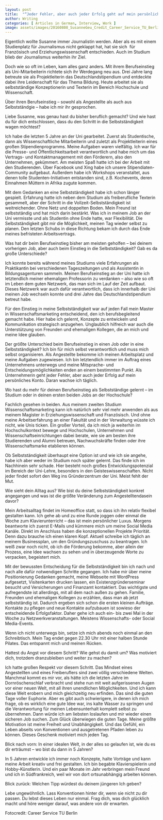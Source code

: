 ```yaml
---
layout: post
title:  "“Jeder Fehler, aber auch jeder Erfolg geht auf mein persönliches Konto”"
author: Writing
categories: [ Articles in German, Interview, Work ]
image: assets/images/20160808_SusanneGeu_Credit_Career_Service_TU_Berlin.jpg
---
```



Eigentlich wollte Susanne immer Journalistin werden. Aber als es mit einem Studienplatz für Journalismus nicht geklappt hat, hat sie sich  für Französisch und Erziehungswissenschaft entschieden. Auch im Studium blieb der Journalismus weiterhin ihr Ziel.

Doch wie so oft im Leben, kam alles ganz anders. Mit ihrem Berufseinstieg als Uni-Mitarbeiterin richtete sich ihr Werdegang neu aus. Drei Jahre lang betreute sie als Projektleiterin das Deutschlandstipendium und entdeckte dabei ihre Leidenschaft für das Thema Bildung. Heute arbeitet sie als selbstständige Konzeptionerin und Texterin im Bereich Hochschule und Wissenschaft.

Über ihren Berufseinstieg – sowohl als Angestellte als auch aus Selbstständgie – habe ich mir ihr gesprochen.

Liebe Susanne, was genau hast du bisher beruflich gemacht? Und wie hast du für dich entschlossen, dass du den Schritt in die Selbstständigkeit wagen möchtest?

Ich habe die letzten 5 Jahre an der Uni gearbeitet. Zuerst als Studentische, dann als Wissenschaftliche Mitarbeiterin und zuletzt als Projektleiterin eines großen Stipendienprogramms. Meine Aufgaben waren vielfältig. Ich war für die Presse- und Öffentlichkeitsarbeit verantwortlich und habe mich um das Vertrags- und Kontaktmanagement mit den Förderern, also den Unternehmen, gekümmert. Am meisten Spaß hatte ich bei der Arbeit mit den Studierenden. Über Facebook und Xing habe ich unsere Stipendiaten-Community aufgebaut. Außerdem habe ich Workshops veranstaltet, aus denen tolle Studenten-Initiativen entstanden sind, z.B. Kochevents, deren Einnahmen Müttern in Afrika zugute kommen.

Mit dem Gedanken an eine Selbstständigkeit habe ich schon länger gespielt. Erfahrung hatte ich neben dem Studium als freiberufliche Texterin gesammelt, aber der Schritt in die Vollzeit-Selbstständigkeit ist weitreichender. Ohne Netz und doppelten Boden. Mein Freund ist selbstständig und hat mich darin bestärkt. Was ich in meinem Job an der Uni vermisste und als Studentin ohne Ende hatte, war Flexibilität. Die Selbstständigkeit gibt mir die Möglichkeit, meinen Tag wieder selbst zu planen. Den letzten Schubs in diese Richtung bekam ich durch das Ende meines befristeten Arbeitsvertrags.

Was hat dir beim Berufseinstieg bisher am meisten geholfen – bei deinem vorherigen Job, aber auch beim Einstieg in die Selbstständigkeit? Gab es da große Unterschiede?

Ich konnte bereits während meines Studiums viele Erfahrungen als Praktikantin bei verschiedenen Tageszeitungen und als Assistentin in Bildungsagenturen sammeln. Meinen Berufseinstieg an der Uni hatte ich letztendlich meiner ehemaligen Professorin zu verdanken – also wie so oft im Leben dem guten Netzwerk, das man sich im Lauf der Zeit aufbaut. Dieses Netzwerk war auch dafür verantwortlich, dass ich innerhalb der Uni meinen Job wechseln konnte und drei Jahre das Deutschlandstipendium betreut habe.

Für den Einstieg in meine Selbstständigkeit war auf jeden Fall mein Master in Wissenschaftsmarketing entscheidend, den ich berufsbegleitend gemacht habe. Hier habe ich gelernt, Konzepte zu entwickeln und Kommunikation strategisch anzugehen. Unglaublich hilfreich war auch die Unterstützung von Freunden und ehemaligen Kollegen, die an mich und meine Idee glauben.

Der größte Unterschied beim Berufseinstieg in einen Job oder in eine Selbstständigkeit? Ich bin für mich selbst verantwortlich und muss mich selbst organisieren. Als Angestellte bekomme ich meinen Arbeitsplatz und meine Aufgaben zugewiesen. Ich bin letztendlich immer im Auftrag eines Unternehmens unterwegs und meine Mitsprache- und Entscheidungsmöglichkeiten enden an einem bestimmten Punkt. Als Unternehmerin geht jeder Fehler, aber auch jeder Erfolg auf mein persönliches Konto. Daran wachse ich täglich.

Wo hast du mehr für deinen Berufseinstieg als Selbstständige gelernt – im Studium oder in deinen ersten beiden Jobs an der Hochschule?

Fachlich gesehen in beiden. Aus meinem zweiten Studium Wissenschaftsmarketing kann ich natürlich sehr viel mehr anwenden als aus meinem Magister in Erziehungswissenschaft und Französisch. Und ohne meine Arbeitserfahrung an einer Fakultät und in der Verwaltung wüsste ich nicht, wie Unis ticken. Ein großer Vorteil, da ich mich ja weiterhin im Hochschulkontext bewege und Hochschulen, Unternehmen und Wissenschaftseinrichtungen dabei berate, wie sie am besten ihre Studierenden und Alumni betreuen, Nachwuchskräfte finden oder ihre Wissenschaftsmarke etablieren können.

Ob Selbstständigkeit überhaupt eine Option ist und wie ich sie angehe, habe ich aber weder im Studium noch später gelernt. Das finde ich im Nachhinein sehr schade. Hier besteht noch großes Entwicklungspotenzial im Bereich der Uni-Lehre, besonders in den Geisteswissenschaften. Nicht jeder findet sofort den Weg ins Gründerzentrum der Uni. Meist fehlt der Mut.

Wie sieht dein Alltag aus? Wie bist du deine Selbstständigkeit konkret angegangen und was ist die größte Veränderung zum Angestelltendasein davor?

Mein Arbeitsalltag findet im Homeoffice statt, so dass ich ihn relativ flexibel gestalten kann. Ich gehe ab und zu eine Runde joggen oder einmal die Woche zum Klavierunterricht – das ist mein persönlicher Luxus. Morgens beantworte ich zuerst E-Mails und kümmere mich um meine Social Media Kanäle. Direkt im Anschluss haben die konzeptionellen Projekte Priorität. Denn dazu brauche ich einen klaren Kopf. Aktuell schreibe ich täglich an meinem Businessplan, um den Gründungszuschuss zu beantragen. Ich weiß zwar noch nicht, ob ich die Förderung bekomme, aber allein der Prozess, eine Idee wachsen zu sehen und in überzeugende Worte zu verpacken, begeistert mich.

Mit der bewussten Entscheidung für die Selbstständigkeit bin ich nach und nach alle dafür notwendigen Schritte gegangen. Ich habe mir über meine Positionierung Gedanken gemacht, meine Webseite mit WordPress aufgesetzt, Visitenkarten drucken lassen, ein Existenzgründerseminar besucht und Versicherungen und Finanzamt kontaktiert. Das wichtigste und aufregendste ist allerdings, mit all dem nach außen zu gehen. Familie, Freunden und ehemaligen Kollegen zu erzählen, dass man ab jetzt selbstständig ist. Dadurch ergeben sich schon die ersten kleinen Aufträge. Kontakte zu pflegen und neue Kontakte aufzubauen ist sowieso der entscheidende Erfolgsfaktor. Daher gehe ich auch ein- bis zwei Mal in der Woche zu Netzwerkveranstaltungen. Meistens Wissenschafts- oder Social Media-Events.

Wenn ich nicht unterwegs bin, setze ich mich abends noch einmal an den Schreibtisch. Mein Tag endet gegen 22.30 Uhr mit einer halben Stunde Pilates. Das entspannt mich und meinen Rücken.

Hattest du Angst vor diesem Schritt? Wie gehst du damit um? Was motiviert dich, trotzdem dranzubleiben und weiter zu machen?

Ich hatte großen Respekt vor diesem Schritt. Das Mindset eines Angestellten und eines Freiberuflers sind zwei völlig verschiedene Welten. Manchmal kommt es mir vor, als hätte ich die letzten Jahre im Dornröschenschlaf verbracht und stehe nun mit weit aufgerissenen Augen vor einer neuen Welt, mit all ihren unendlichen Möglichkeiten. Und ich kann diese Welt erobern und mich gleichzeitig neu erfinden. Das sind die guten Tage voller Euphorie. Aber es gibt auch schwierigere, in denen ich mich frage, ob es wirklich eine gute Idee war, ins kalte Wasser zu springen und die Verantwortung für meinen Lebensunterhalt komplett selbst zu übernehmen. Dann würde ich am liebsten loslaufen und mir wieder einen sicheren Job suchen. Zum Glück überwiegen die guten Tage. Meine größte Motivation ist meine Freiheit und Unabhängigkeit. Und das Gefühl, ein Leben abseits von Konventionen und ausgetretenen Pfaden leben zu können. Dieses Geschenk motiviert mich jeden Tag.

Blick nach vorn: In einer idealen Welt, in der alles so gelaufen ist, wie du es dir erträumst – wo bist du dann in 5 Jahren?

In 5 Jahren entwickle ich immer noch Konzepte, halte Vorträge und kann meine Arbeit kreativ und frei gestalten. Ich bin begabte Klavierspielerin und Hobby-Künstlerin. Und ein paar Monate im Jahr verbringen mein Freund und ich in Südfrankreich, weil wir von dort ortsunabhängig arbeiten können.

Blick zurück: Welchen Tipp würdest du deinem jüngeren Ich geben?

Lebe ungewöhnlich. Lass Konventionen hinter dir, wenn sie nicht zu dir passen. Du lebst dieses Leben nur einmal. Frag dich, was dich glücklich macht und höre weniger darauf, was andere von dir erwarten.

Fotocredit: Career Service TU Berlin

